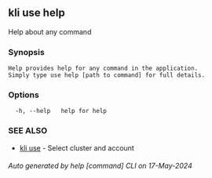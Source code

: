 ## kli use help

Help about any command

### Synopsis

```
Help provides help for any command in the application.
Simply type use help [path to command] for full details.
```

### Options

```
  -h, --help   help for help
```

### SEE ALSO

* [kli use](kli_use.md)  - Select cluster and account

###### Auto generated by help [command] CLI on 17-May-2024
